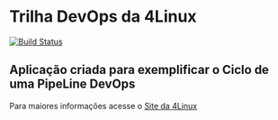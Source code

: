 # Trilha DevOps da 4Linux

<!-- Altere a Flag abaixo com sua URL do Travis -->
[![Build Status](https://travis-ci.org/KalebeOps/DevOpsLab-HelloWorld.svg?branch=master)](https://travis-ci.org/KalebeOps/DevOpsLab-HelloWorld)

## Aplicação criada para exemplificar o Ciclo de uma PipeLine DevOps


Para maiores informações acesse o [Site da 4Linux](https://www.4linux.com.br/cursos/devops)
